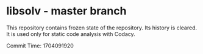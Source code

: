 # libsolv - master branch

This repository contains frozen state of the repository.
Its history is cleared. It is used only for static code
analysis with Codacy.

Commit Time: 1704091920